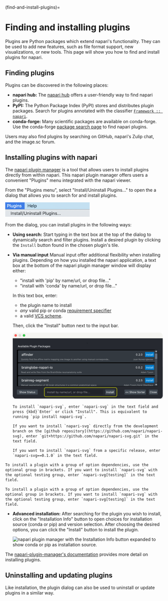 (find-and-install-plugins)=
# Finding and installing plugins

Plugins are Python packages which extend napari's functionality.
They can be used to add new features, such as file format support, new visualizations, or new tools.
This page will show you how to find and install plugins for napari.

## Finding plugins

Plugins can be discovered in the following places:

- **napari hub:** The [napari hub](https://napari-hub.org) offers a user-friendly
  way to find napari plugins.
- **PyPI:** The Python Package Index (PyPI) stores and distributes plugin packages.
  Search for plugins annotated with the classifier [`Framework :: napari`](https://pypi.org/search/?q=&o=&c=Framework+%3A%3A+napari).
- **conda-forge:** Many scientific packages are available on conda-forge.
  Use the conda-forge [package search page](https://conda-forge.org/packages/) to find napari plugins.

Users may also find plugins by searching on GitHub, napari's Zulip chat, and
the image.sc forum.

## Installing plugins with napari

The [napari plugin manager](https://napari.org/napari-plugin-manager/) is a tool
that allows users to install plugins directly from within napari.
This napari plugin manager offers users a convenient "Plugins" menu integrated
with the napari viewer.

From the "Plugins menu", select "Install/Uninstall Plugins..." to open the
a dialog that allows you to search for and install plugins.

![napari viewer's Plugins menu with Install/Uninstall Plugins as the first item.](../../_static/images/plugin-menu.png)

From the dialog, you can install plugins in the following ways:

- **Using search:** Start typing in the text box at the top of the dialog to dynamically search
  and filter plugins. Install a desired plugin by clicking the `Install` button found in the chosen plugin's tile.

- **Via manual input** Manual input offer additional flexibility when installing plugins.
  Depending on how you installed the napari application, a text box at the bottom
  of the napari plugin manager window will display either:
  - "install with 'pip' by name/url, or drop file..."
  - "install with 'conda' by name/url, or drop file..."

  In this text box, enter:
  - the plugin name to install
  - *any* valid pip or conda [requirement specifier](https://pip.pypa.io/en/stable/reference/requirement-specifiers/)
  - a valid [VCS scheme](https://pip.pypa.io/en/stable/topics/vcs-support).

  Then, click the "Install" button next to the input bar.

   ![napari viewer's Plugin dialog. At the bottom of the dialog, there is a place to install by name, URL, or dropping in a file.](../../_static/images/plugin-install-dialog.png)

  ```{admonition} Installing the Current Release
  To install `napari-svg`, enter `napari-svg` in the text field and press {kbd}`Enter` or click "Install". This is equivalent to running `pip install napari-svg`.
  ```
  ```{admonition} Installing from a Github Branch
  If you want to install `napari-svg` directly from the development branch on the [github repository](https://github.com/napari/napari-svg), enter `git+https://github.com/napari/napari-svg.git` in the text field.
  ```
  ```{admonition} Installing a Specific Release
  If you want to install `napari-svg` from a specific release, enter `napari-svg==0.1.0` in the text field.
  ```
```{admonition} Installing with Optional Dependency Groups
To install a plugin with a group of option dependencies, use the optional group in brackets. If you want to install `napari-svg` with the optional testing group, enter `napari-svg[testing]` in the text field. 
```
```{admonition} Installing with Optional Dependency Groups
To install a plugin with a group of option dependencies, use the optional group in brackets. If you want to install `napari-svg` with the optional testing group, enter `napari-svg[testing]` in the text field. 
```

- **Advanced installation:** After searching for the plugin you wish to install, click on the
  "Installation Info" button to open choices for installation source (conda or pip) and version selection. After choosing the desired options, you can click the "Install" button to install the plugin.

  ![napari plugin manager with the Installation Info button expanded to show conda or pip as installation source.](../../_static/images/plugin-manager.png)

The [napari-plugin-manager's documentation](https://napari.org/napari-plugin-manager/) provides more
detail on installing plugins.

## Uninstalling and updating plugins

Like installation, the plugin dialog can also be used to uninstall or update plugins in a similar way.
